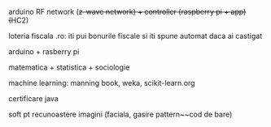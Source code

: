 arduino RF network (~~z-wave network) + controller (raspberry pi + app) (~~HC2)

loteria fiscala .ro: iti pui bonurile fiscale si iti spune automat daca ai castigat

arduino + rasberry pi

matematica + statistica + sociologie

machine learning: manning book, weka, scikit-learn.org

certificare java

soft pt recunoastere imagini (faciala, gasire pattern~~cod de bare)



